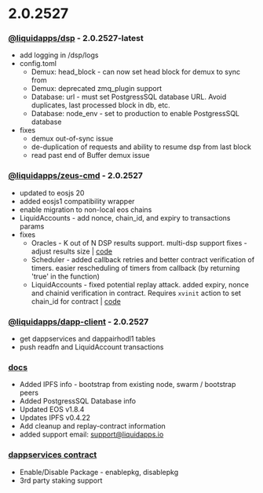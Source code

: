 2.0.2527
========

### [@liquidapps/dsp](https://www.npmjs.com/package/@liquidapps/dsp) - 2.0.2527-latest
- add logging in /dsp/logs
- config.toml
    - Demux: head_block - can now set head block for demux to sync from
    - Demux: deprecated zmq_plugin support
    - Database: url - must set PostgressSQL database URL. Avoid duplicates, last processed block in db, etc.
    - Database: node_env - set to production to enable PostgressSQL database
- fixes
    - demux out-of-sync issue
    - de-duplication of requests and ability to resume dsp from last block
    - read past end of Buffer demux issue

### [@liquidapps/zeus-cmd](https://www.npmjs.com/package/@liquidapps/zeus-cmd) - 2.0.2527
- updated to eosjs 20
- added eosjs1 compatibility wrapper
- enable migration to non-local eos chains
- LiquidAccounts - add nonce, chain_id, and expiry to transactions params
- fixes
    - Oracles - K out of N DSP results support. multi-dsp support fixes - adjust results size | [code](https://github.com/liquidapps-io/zeus-sdk/blob/master/boxes/groups/services/oracle-dapp-service/contracts/eos/oracleconsumer/oracleconsumer.cpp#L14)
    - Scheduler - added callback retries and better contract verification of timers. easier rescheduling of timers from callback (by returning 'true' in the function)
    - LiquidAccounts - fixed potential replay attack. added expiry, nonce and chainid verification in contract. Requires `xvinit` action to set chain_id for contract | [code](https://github.com/liquidapps-io/zeus-sdk/blob/master/boxes/groups/services/vaccounts-dapp-service/contracts/eos/dappservices/_vaccounts_impl.hpp)

### [@liquidapps/dapp-client](https://www.npmjs.com/package/@liquidapps/dapp-client) - 2.0.2527
- get dappservices and dappairhodl1 tables
- push readfn and LiquidAccount transactions

### [docs](https://docs.liquidapps.io/en/stable/)
- Added IPFS info - bootstrap from existing node, swarm / bootstrap peers
- Added PostgressSQL Database info
- Updated EOS v1.8.4
- Updates IPFS v0.4.22
- Add cleanup and replay-contract information
- added support email: support@liquidapps.io

### [dappservices contract](http://bloks.io/account/dappservices)
- Enable/Disable Package - enablepkg, disablepkg
- 3rd party staking support